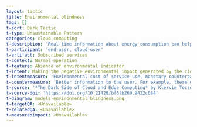 ```yaml
---
layout: tactic
title: Environmental blindness
tags: []
t-sort: Dark Tactic
t-type: Unsustainable Pattern
categories: cloud-computing
t-description: 'Real-time information about energy consumption can help to save energy. When migrating to the cloud, the user adds an additional intermediary between her and her impacts, thus becoming less aware of them. Because of the Jevons paradox2, the problem of reducing the high energy consumption cannot be solved solely by increasing efficiency. If the energy consumption is hidden from the end user by the cloud provider, this creates unsustainability.'
t-participant: 'end-user, cloud-user'
t-artifact: Subscribed services
t-context: Normal operation
t-feature: Absence of environmental indicator
t-intent: Making the negative environmental impact generated by the cloud user less visible to the cloud user
t-intentmeasure: 'Environmental cost of service use, monetary counterpart'
t-countermeasure: 'Better information to the user. For example, there exist investigations of different approaches and instruments to trigger behavior change at the cloud user and end user side.'
t-source: '*The Dark Side of Cloud and Edge Computing* by Klervie Toczé, Maël Madon, Muriel Garcia and Patricia Lago'
t-source-doi: 'https://doi.org/10.21428/bf6fb269.9422c084'
t-diagram: models-environmental_blindness.png
t-targetQA: <Unavailable>
t-relatedQA: <Unavailable>
t-measuredimpact: <Unavailable>
---
```

